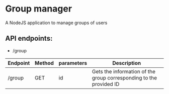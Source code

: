 # Group manager
A NodeJS application to manage groups of users

## API endpoints:
* /group

| Endpoint | Method | parameters | Description |
| --- | --- | --- | --- |
| /group | GET | id | Gets the information of the group corresponding to the provided ID |
